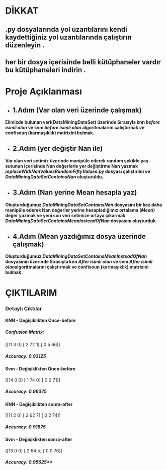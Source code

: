 # DİKKAT
## .py dosyalarında yol uzantılarını kendi kaydettiğiniz yol uzantılarında çalıştırın düzenleyin . 
## her bir dosya içerisinde belli kütüphaneler vardır bu kütüphaneleri indirin .


# Proje Açıklanması 

- ## 1.Adım (Var olan veri üzerinde çalışmak)
**Elimizde bulunan veri(DataMiningDataSet) üzerinde Sırasıyla knn *before isimli olan*  ve svm *before isimli olan* algoritmalarını çalıştırmak ve confisoun (karmaşıklık) matrixini bulmak.**

- ## 2.Adım (yer değiştir Nan ile)
**Var olan veri setimiz üzerinde manipüle ederek random şekilde yaş sutunun içerisinde Nan değerlerle yer değiştirme Nan yazmak *replaceWithNanValuesRandomFiftyValues.py* dosyası çalıştırıldı ve *DataMiningDataSetContainsNan* oluşturuldu.**

- ## 3.Adım (Nan yerine Mean hesapla yaz)
**Oluşturduğumuz *DataMiningDataSetContainsNan* dosyasını bir kez daha manipüle ederek Nan değerler yerine hesapladığımız ortalama (*Mean*) değer yazmak ve yeni son veri setimize ortaya çıkarmak *DataMiningDataSetContainsMeanInsteadOfNan* dosyasını oluşturduk.**

- ## 4.Adım (Mean yazdığımız dosya üzerinde çalışmak)
**Oluşturduğumuz *DataMiningDataSetContainsMeanInsteadOfNan* dosyasının üzerinde Sırasıyla knn *After isimli olan*  ve svm *After isimli olan*algoritmalarını çalıştırmak ve confisoun (karmaşıklık) matrixini bulmak .**


# ÇIKTILARIM
### Detaylı Çıktılar

#### KNN - Değişiklikten Önce-before
##### Confusion Matrix:
[[11  3  0]
 [ 2 72  1]
 [ 0  5 66]]
##### Accuracy: 0.93125

#### Svm  - Değişiklikten Önce-before
[[14  0  0]
 [ 1 74  0]
 [ 0  0 71]]
##### Accuracy: 0.99375

#### KNN - Değişiklikten sonra-after
[[11  2  0]
 [ 2 62  7]
 [ 0  2 74]]
##### Accuracy: 0.91875

#### Svm  - Değişiklikten sonra-after
[[13  0  0]
 [ 2 64  5]
 [ 0  0 76]]
##### Accuracy: 0.95625**